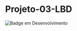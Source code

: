 # Projeto-03-LBD

![Badge em Desenvolvimento](http://img.shields.io/static/v1?label=STATUS&message=EM%20DESENVOLVIMENTO&color=GREEN&style=for-the-badge)

